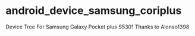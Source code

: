 android_device_samsung_coriplus
==============================

Device Tree For Samsung Galaxy Pocket plus S5301 Thanks to Alonso1398
